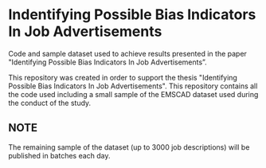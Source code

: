 # Indentifying Possible Bias Indicators In Job Advertisements
Code and sample dataset used to achieve results presented in the paper "Identifying Possible Bias Indicators In Job Advertisements”.

This repository was created in order to support the thesis "Identifying Possible Bias Indicators In Job Advertisements". 
This repository contains all the code used including a small sample of the EMSCAD dataset used during the conduct of the study.

## NOTE
The remaining sample of the dataset (up to 3000 job descriptions) will be published in batches each day.
